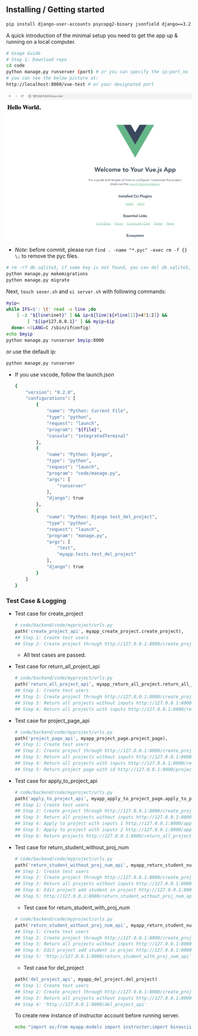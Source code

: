 ## Installing / Getting started
```bash
pip install django-user-accounts psycopg2-binary jsonfield django==3.2.7
```
A quick introduction of the minimal setup you need to get the app up & running on a local computer. 

```bash
# Usage Guide
# Step 1: Download repo
cd code
python manage.py runserver (port) # or you can specify the ip:port_no
# you can see the below picture at:
http://localhost:8000/vue-test # or your designated port
```
![image](helloworld.png)

- *Note*: before commit, please run `find . -name "*.pyc" -exec rm -f {} \;` to remove the pyc files.

```bash
# rm -rf db.sqlite3, if some key is not found, you can del db.sqlite3, otherwise no need
python manage.py makemigrations
python manage.py migrate
```

Next, `touch sever.sh` and `vi server.sh` with following commands:
```bash
myip=
while IFS=$': \t' read -a line ;do
    [ -z "${line%inet}" ] && ip=${line[${#line[1]}>4?1:2]} &&
        [ "${ip#127.0.0.1}" ] && myip=$ip
  done< <(LANG=C /sbin/ifconfig)
echo $myip
python manage.py runserver $myip:8000
```
or use the default ip:
```bash
python manage.py runserver
```

- If you use vscode, follow the launch.json
  ```bash
  {
      "version": "0.2.0",
      "configurations": [
          {
              "name": "Python: Current File",
              "type": "python",
              "request": "launch",
              "program": "${file}",
              "console": "integratedTerminal"
          },
          {
              "name": "Python: Django",
              "type": "python",
              "request": "launch",
              "program": "code/manage.py",
              "args": [
                  "runserver"
              ],
              "django": true
          },
          {
              "name": "Python: Django test_del_project",
              "type": "python",
              "request": "launch",
              "program": "manage.py",
              "args": [
                  "test",
                  "myapp.tests.test_del_project"
              ],
              "django": true
          }
      ]
  }
  ```

### Test Case & Logging
- Test case for create_project
  ```python
  # code/backend/code/myproject/urls.py
  path('create_project_api', myapp_create_project.create_project),
  ## Step 1: Create test users
  ## Step 2: Create project through http://127.0.0.1:8000/create_project_api
  ```
  - All test cases are passed.
- Test case for return_all_project_api
  ```python
  # code/backend/code/myproject/urls.py
  path('return_all_project_api', myapp_return_all_project.return_all_project),
  ## Step 1: Create test users
  ## Step 2: Create project through http://127.0.0.1:8000/create_project_api
  ## Step 3: Return all projects without inputs http://127.0.0.1:8000/return_all_project_api
  ## Step 4: Return all projects with inputs http://127.0.0.1:8000/return_all_project_api
  ```
- Test case for project_page_api
  ```python
  # code/backend/code/myproject/urls.py
  path('project_page_api', myapp_project_page.project_page),
  ## Step 1: Create test users
  ## Step 2: Create project through http://127.0.0.1:8000/create_project_api
  ## Step 3: Return all projects without inputs http://127.0.0.1:8000/return_all_project_api
  ## Step 4: Return all projects with inputs http://127.0.0.1:8000/return_all_project_api
  ## Step 5: Return project page with id http://127.0.0.1:8000/project_page_api
  ```
- Test case for apply_to_project_api
  ```python
  # code/backend/code/myproject/urls.py
  path('apply_to_project_api', myapp_apply_to_project_page.apply_to_project),
  ## Step 1: Create test users
  ## Step 2: Create project through http://127.0.0.1:8000/create_project_api
  ## Step 3: Return all projects without inputs http://127.0.0.1:8000/return_all_project_api
  ## Step 4: Apply to project with inputs 1 http://127.0.0.1:8000/apply_to_project_api
  ## Step 5: Apply to project with inputs 2 http://127.0.0.1:8000/apply_to_project_api
  ## Step 6: Return projects http://127.0.0.1:8000/return_all_project_api
  ```
- Test case for return_student_without_proj_num
  ```python
  # code/backend/code/myproject/urls.py
  path('return_student_without_proj_num_api', myapp_return_student_num.return_student_without_proj_num),
  ## Step 1: Create test users
  ## Step 2: Create project through http://127.0.0.1:8000/create_project_api
  ## Step 3: Return all projects without inputs http://127.0.0.1:8000/return_all_project_api
  ## Step 4: Edit project add student in project http://127.0.0.1:8000/project_page_edit_api
  ## Step 5: http://127.0.0.1:8000/return_student_without_proj_num_api
  ```

  - Test case for return_student_with_proj_num
  ```python
  # code/backend/code/myproject/urls.py
  path('return_student_without_proj_num_api', myapp_return_student_num.return_student_with_proj_num),
  ## Step 1: Create test users
  ## Step 2: Create project through http://127.0.0.1:8000/create_project_api
  ## Step 3: Return all projects without inputs http://127.0.0.1:8000/return_all_project_api
  ## Step 4: Edit project add student in projec http://127.0.0.1:8000/project_page_edit_api
  ## Step 5: 'http://127.0.0.1:8000/return_student_with_proj_num_api'
  ```

  - Test case for del_project
  ```python
  path('del_project_api', myapp_del_project.del_project)
  ## Step 1: Create test users
  ## Step 2: Create project through http://127.0.0.1:8000/create_project_api
  ## Step 3: Return all projects without inputs http://127.0.0.1:8000/return_all_project_api
  ## Step 4: 'http://127.0.0.1:8000/del_project_api'
  ```
  
  To create new instance of instructor account before running server.
  ```bash
  echo "import os;from myapp.models import instructor;import binascii; ins = instructor.objects.get_or_create(name='Instructor', avatar='tiger', type=1, password='123456', defaults={'email':'admin@jhu.edu'}, uid=binascii.hexlify(os.urandom(20)).decode())" | python manage.py shell
  ```
